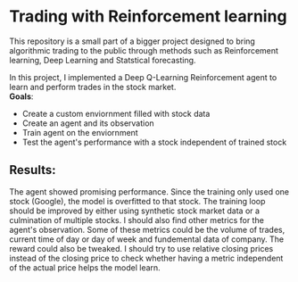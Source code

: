 # Trading with Reinforcement learning

This repository is a small part of a bigger project designed to bring algorithmic trading to the public through methods such as Reinforcement learning, Deep Learning and Statstical forecasting.
</br>

In this project, I implemented a Deep Q-Learning Reinforcement agent to learn and perform trades in the stock market.
<br>
**Goals**:
- Create a custom enviornment filled with stock data
- Create an agent and its observation
- Train agent on the enviornment
- Test the agent's performance with a stock independent of trained stock

## Results:
The agent showed promising performance. Since the training only used one stock (Google), the model is overfitted to that stock. The training loop should be improved by either using synthetic stock market data or a culmination of multiple stocks. I should also find other metrics for the agent's observation. Some of these metrics could be the volume of trades, current time of day or day of week and fundemental data of company. The reward could also be tweaked. I should try to use relative closing prices instead of the closing price to check whether having a metric independent of the actual price helps the model learn.
